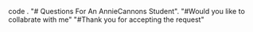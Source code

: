 code .
"# Questions For An AnnieCannons Student".
"#Would you like to collabrate with me"
"#Thank you for accepting the request"
